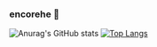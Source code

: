 ### encorehe 👋
![Anurag's GitHub stats](https://github-readme-stats.vercel.app/api?username=encorehe&show_icons=true&theme=radical)
[![Top Langs](https://github-readme-stats.vercel.app/api/top-langs/?username=encorehe&layout=compact)](https://github.com/anuraghazra/github-readme-stats)
<!--
**encorehe/encorehe** is a ✨ _special_ ✨ repository because its `README.md` (this file) appears on your GitHub profile.

Here are some ideas to get you started:

- 🔭 I’m currently working on ...
- 🌱 I’m currently learning ...
- 👯 I’m looking to collaborate on ...
- 🤔 I’m looking for help with ...
- 💬 Ask me about ...
- 📫 How to reach me: ...
- 😄 Pronouns: ...
- ⚡ Fun fact: ...
-->
